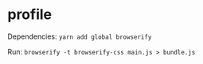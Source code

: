 # profile

Dependencies:
`yarn add global browserify`

Run:
`browserify -t browserify-css main.js > bundle.js`